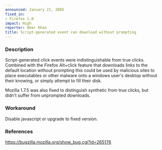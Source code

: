 ```yaml
---
announced: January 21, 2005
fixed_in:
- Firefox 1.0
impact: High
reporter: Omar Khan
title: Script-generated event can download without prompting
---
```


<h3>Description</h3>

<p>Script-generated click events were indistinguishable from true clicks.
Combined with the Firefox Alt+click feature that downloads links to 
the default location without prompting this could be used by malicious
sites to place executables or other malware onto a windows user's desktop
without their knowing, or simply attempt to fill their disk.</p>

<p>Mozilla 1.7.5 was also fixed to distinguish synthetic from true clicks,
but didn't suffer from unprompted downloads.</p>

<h3>Workaround</h3>

<p>Disable javascript or upgrade to fixed version.</p>

<h3>References</h3>

<p><a href="https://bugzilla.mozilla.org/show_bug.cgi?id=265176">
https://bugzilla.mozilla.org/show_bug.cgi?id=265176</a></p>



